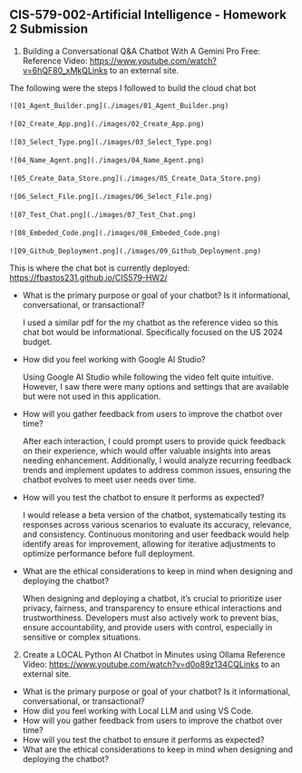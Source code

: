 ## CIS-579-002-Artificial Intelligence - Homework 2 Submission

1. Building a Conversational Q&A Chatbot With A Gemini Pro Free:
Reference Video: https://www.youtube.com/watch?v=6hQF80_xMkQLinks to an external site.

The following were the steps I followed to build the cloud chat bot

    ![01_Agent_Builder.png](./images/01_Agent_Builder.png)

    ![02_Create_App.png](./images/02_Create_App.png)

    ![03_Select_Type.png](./images/03_Select_Type.png)

    ![04_Name_Agent.png](./images/04_Name_Agent.png)

    ![05_Create_Data_Store.png](./images/05_Create_Data_Store.png)

    ![06_Select_File.png](./images/06_Select_File.png)

    ![07_Test_Chat.png](./images/07_Test_Chat.png)

    ![08_Embeded_Code.png](./images/08_Embeded_Code.png)

    ![09_Github_Deployment.png](./images/09_Github_Deployment.png)

This is where the chat bot is currently deployed: https://fbastos231.github.io/CIS579-HW2/


- What is the primary purpose or goal of your chatbot? Is it informational, conversational, or transactional?

    I used a similar pdf for the my chatbot as the reference video so this chat bot would be informational. Specifically focused on the US 2024 budget.  

- How did you feel working with Google AI Studio?

    Using Google AI Studio while following the video felt quite intuitive. However, I saw there were many options and settings that are available but were not used in this application.

- How will you gather feedback from users to improve the chatbot over time?

    After each interaction, I could prompt users to provide quick feedback on their experience, which would offer valuable insights into areas needing enhancement. Additionally, I would analyze recurring feedback trends and implement updates to address common issues, ensuring the chatbot evolves to meet user needs over time.

- How will you test the chatbot to ensure it performs as expected?

    I would release a beta version of the chatbot, systematically testing its responses across various scenarios to evaluate its accuracy, relevance, and consistency. Continuous monitoring and user feedback would help identify areas for improvement, allowing for iterative adjustments to optimize performance before full deployment.

- What are the ethical considerations to keep in mind when designing and deploying the chatbot?
 
    When designing and deploying a chatbot, it’s crucial to prioritize user privacy, fairness, and transparency to ensure ethical interactions and trustworthiness. Developers must also actively work to prevent bias, ensure accountability, and provide users with control, especially in sensitive or complex situations.

2. Create a LOCAL Python AI Chatbot in Minutes using Ollama
Reference Video: https://www.youtube.com/watch?v=d0o89z134CQLinks to an external site.


- What is the primary purpose or goal of your chatbot? Is it informational, conversational, or transactional?
- How did you feel working with Local LLM and using VS Code.
- How will you gather feedback from users to improve the chatbot over time?
- How will you test the chatbot to ensure it performs as expected?
- What are the ethical considerations to keep in mind when designing and deploying the chatbot?
